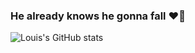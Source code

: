 ### He already knows he gonna fall ❤️‍🔥

![Louis's GitHub stats](https://github-readme-stats.vercel.app/api?username=es5es5&&show_icons=true&theme=dracula)

<!--
**es5es5/es5es5** is a ✨ _special_ ✨ repository because its `README.md` (this file) appears on your GitHub profile.

Here are some ideas to get you started:

- 🔭 I’m currently working on ...
- 🌱 I’m currently learning ...
- 👯 I’m looking to collaborate on ...
- 🤔 I’m looking for help with ...
- 💬 Ask me about ...
- 📫 How to reach me: ...
- 😄 Pronouns: ...
- ⚡ Fun fact: ...
-->
